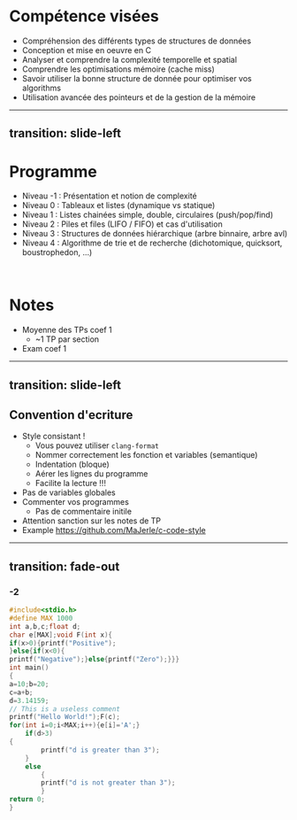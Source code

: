 
# Compétence visées

- Compréhension des différents types de structures de données
- Conception et mise en oeuvre en C
- Analyser et comprendre la complexité temporelle et spatial
- Comprendre les optimisations mémoire (cache miss)
- Savoir utiliser la bonne structure de donnée pour optimiser vos algorithms
- Utilisation avancée des pointeurs et de la gestion de la mémoire

---
transition: slide-left
---

# Programme

- Niveau -1 : Présentation et notion de complexité
- Niveau 0 : Tableaux et listes (dynamique vs statique)
- Niveau 1 : Listes chainées simple, double, circulaires (push/pop/find)
- Niveau 2 : Piles et files (LIFO / FIFO) et cas d'utilisation
- Niveau 3 : Structures de données hiérarchique (arbre binnaire, arbre avl)
- Niveau 4 : Algorithme de trie et de recherche (dichotomique, quicksort, boustrophedon, ...)

<br>

# Notes

- Moyenne des TPs coef 1
  - ~1 TP par section
- Exam coef 1 
  
---
transition: slide-left
---

## Convention d'ecriture
- Style consistant !
  - Vous pouvez utiliser `clang-format`
  - Nommer correctement les fonction et variables (semantique)
  - Indentation (bloque)
  - Aérer les lignes du programme
  - Facilite la lecture !!!
- Pas de variables globales
- Commenter vos programmes
  - Pas de commentaire initile
- Attention sanction sur les notes de TP
- Example https://github.com/MaJerle/c-code-style
  
---
transition: fade-out
---
### -2
```cpp
#include<stdio.h>
#define MAX 1000
int a,b,c;float d;
char e[MAX];void F(int x){
if(x>0){printf("Positive");
}else{if(x<0){
printf("Negative");}else{printf("Zero");}}}
int main()
{
a=10;b=20;
c=a+b;
d=3.14159;
// This is a useless comment
printf("Hello World!");F(c);
for(int i=0;i<MAX;i++){e[i]='A';}
    if(d>3)
{
        printf("d is greater than 3");
    }
    else
        {
        printf("d is not greater than 3");
        }
return 0;
}
```




